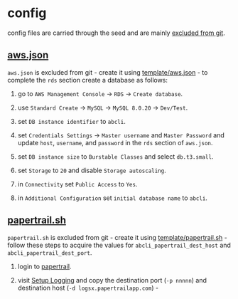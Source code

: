 # config

config files are carried through the seed and are mainly [excluded from git](./.gitignore).

## [aws.json](./template/aws.json)

`aws.json` is excluded from git - create it using [template/aws.json](./template/aws.json) - to complete the `rds` section create a database as follows:

1. go to `AWS Management Console` -> `RDS` -> `Create database`.

1. use `Standard Create` -> `MySQL` -> `MySQL 8.0.20` -> `Dev/Test`.

1. set `DB instance identifier` to `abcli`.

1. set `Credentials Settings` -> `Master username` and `Master Password` and update `host`, `username`, and `password` in the `rds` section of `aws.json`.

1. set `DB instance size` to `Burstable Classes` and select `db.t3.small`.

1. set `Storage` to `20` and disable `Storage autoscaling`.

1. in `Connectivity` set `Public Access` to `Yes`.

1. in `Additional Configuration` set `initial database name` to `abcli`.

## [papertrail.sh](./template/papertrail.sh)

`papertrail.sh` is excluded from git - create it using [template/papertrail.sh](./template/papertrail.sh) - follow these steps to acquire the values for `abcli_papertrail_dest_host` and `abcli_papertrail_dest_port`.

1. login to [papertrail](https://papertrailapp.com/dashboard).

1. visit [Setup Logging](https://papertrailapp.com/systems/setup?type=app&platform=unix) and copy the destination port (`-p nnnnn`) and destination host (`-d logsx.papertrailapp.com`) - 
